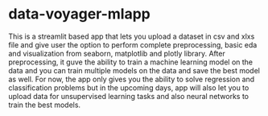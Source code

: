 # data-voyager-mlapp
This is a streamlit based app that lets you upload a dataset in csv and xlxs file and give user the option to perform complete preprocessing, basic eda and visualization from seaborn, matplotlib and plotly library. After preprocessing, it guve the ability to train a machine learning model on the data and you can train multiple models on the data and save the best model as well. For now, the app only gives you the ability to solve regression and classification problems but in the upcoming days, app will also let you to upload data for unsupervised learning tasks and also neural networks to train the best models.
